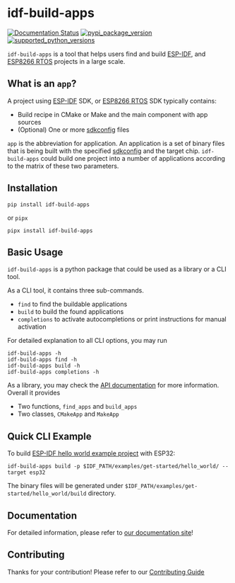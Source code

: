 # idf-build-apps

[![Documentation Status](https://readthedocs.com/projects/espressif-idf-build-apps/badge/?version=latest)](https://espressif-docs.readthedocs-hosted.com/projects/idf-build-apps/en/latest/)
[![pypi_package_version](https://img.shields.io/pypi/v/idf-build-apps)](https://pypi.org/project/idf_build_apps/)
[![supported_python_versions](https://img.shields.io/pypi/pyversions/idf-build-apps)](https://pypi.org/project/idf_build_apps/)

`idf-build-apps` is a tool that helps users find and build [ESP-IDF][esp-idf], and [ESP8266 RTOS][esp8266-rtos] projects in a large scale.

## What is an `app`?

A project using [ESP-IDF][esp-idf] SDK, or [ESP8266 RTOS][esp8266-rtos] SDK typically contains:

- Build recipe in CMake or Make and the main component with app sources
- (Optional) One or more [sdkconfig][sdkconfig] files

`app` is the abbreviation for application. An application is a set of binary files that is being built with the specified [sdkconfig][sdkconfig] and the target chip. `idf-build-apps` could build one project into a number of applications according to the matrix of these two parameters.

## Installation

```shell
pip install idf-build-apps
```

or `pipx`

```shell
pipx install idf-build-apps
```

## Basic Usage

`idf-build-apps` is a python package that could be used as a library or a CLI tool.

As a CLI tool, it contains three sub-commands.

- `find` to find the buildable applications
- `build` to build the found applications
- `completions` to activate autocompletions or print instructions for manual activation

For detailed explanation to all CLI options, you may run

```shell
idf-build-apps -h
idf-build-apps find -h
idf-build-apps build -h
idf-build-apps completions -h
```

As a library, you may check the [API documentation][api-doc] for more information. Overall it provides

- Two functions, `find_apps` and `build_apps`
- Two classes, `CMakeApp` and `MakeApp`

## Quick CLI Example

To build [ESP-IDF hello world example project][hello-world] with ESP32:

```shell
idf-build-apps build -p $IDF_PATH/examples/get-started/hello_world/ --target esp32
```

The binary files will be generated under `$IDF_PATH/examples/get-started/hello_world/build` directory.

## Documentation

For detailed information, please refer to [our documentation site][doc]!

## Contributing

Thanks for your contribution! Please refer to our [Contributing Guide](CONTRIBUTING.md)

[esp-idf]: https://github.com/espressif/esp-idf
[esp8266-rtos]: https://github.com/espressif/ESP8266_RTOS_SDK
[sdkconfig]: https://docs.espressif.com/projects/esp-idf/en/latest/esp32/api-reference/kconfig.html
[hello-world]: https://github.com/espressif/esp-idf/tree/master/examples/get-started/hello_world
[supported-targets]: https://github.com/espressif/esp-idf/tree/v5.0#esp-idf-release-and-soc-compatibility
[doc]: https://docs.espressif.com/projects/idf-build-apps/en/latest/
[api-doc]: https://docs.espressif.com/projects/idf-build-apps/en/latest/references/api/modules.html
